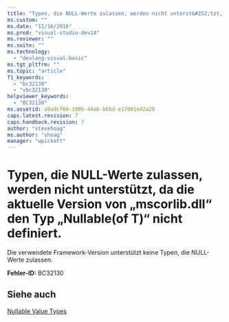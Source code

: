 ```yaml
---
title: "Typen, die NULL-Werte zulassen, werden nicht unterst&#252;tzt, da die aktuelle Version von „mscorlib.dll“ den Typ „Nullable(of T)“ nicht definiert. | Microsoft Docs"
ms.custom: ""
ms.date: "11/16/2016"
ms.prod: "visual-studio-dev14"
ms.reviewer: ""
ms.suite: ""
ms.technology: 
  - "devlang-visual-basic"
ms.tgt_pltfrm: ""
ms.topic: "article"
f1_keywords: 
  - "bc32130"
  - "vbc32130"
helpviewer_keywords: 
  - "BC32130"
ms.assetid: a9adcf60-188b-44a6-b6bd-e17001e42a20
caps.latest.revision: 7
caps.handback.revision: 7
author: "stevehoag"
ms.author: "shoag"
manager: "wpickett"
---
```

# Typen, die NULL-Werte zulassen, werden nicht unterst&#252;tzt, da die aktuelle Version von „mscorlib.dll“ den Typ „Nullable(of T)“ nicht definiert.
Die verwendete Framework\-Version unterstützt keine Typen, die NULL\-Werte zulassen.  
  
 **Fehler\-ID:** BC32130  
  
## Siehe auch  
 [Nullable Value Types](../../visual-basic/programming-guide/language-features/data-types/nullable-value-types.md)